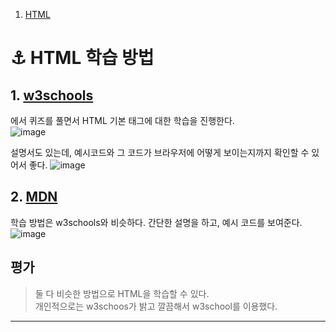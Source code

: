 1. [HTML](https://github.com/thdqudgns/TIL-Today-I-Learned/tree/main/AgainTIL/FrontEnd#-html-%ED%95%99%EC%8A%B5-%EB%B0%A9%EB%B2%95)

# ⚓ HTML 학습 방법

## 1. [w3schools](https://www.w3schools.com/html/exercise.asp?filename=exercise_html_attributes1) 
에서 퀴즈를 풀면서 HTML 기본 태그에 대한 학습을 진행한다.   
![image](https://user-images.githubusercontent.com/92148521/223776247-e52139b2-14d8-43d3-94c7-3ae3f0af79b4.png)   
   
설명서도 있는데, 예시코드와 그 코드가 브라우저에 어떻게 보이는지까지 확인할 수 있어서 좋다.
![image](https://user-images.githubusercontent.com/92148521/223776142-02c19dc9-8334-4a00-a3a6-dbb416bd68da.png)


## 2. [MDN](https://developer.mozilla.org/ko/docs/Web/HTML)
학습 방법은 w3schools와 비슷하다. 간단한 설명을 하고, 예시 코드를 보여준다.
![image](https://user-images.githubusercontent.com/92148521/223776861-8c0d35dd-7a6c-4bdc-9273-e3e85d0408f7.png)



## 평가
> 둘 다 비슷한 방법으로 HTML을 학습할 수 있다.   
개인적으로는 w3schoos가 밝고 깔끔해서 w3school를 이용했다.
   
   
---

   

   
   
